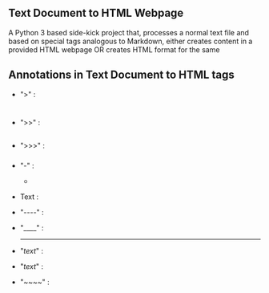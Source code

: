 ## Text Document to HTML Webpage

A Python 3 based side-kick project that, processes a normal text file and based on special tags analogous to Markdown,
either creates content in a provided HTML webpage OR creates HTML format for the same

## Annotations in Text Document to HTML tags

* ">"         : <h1> <h1>
* ">>"        : <h2> <h2>
* ">>>"       : <h3> <h3>

* "-"         : <ul> <li> </li> </ul>

* Text        : <p>

* "----"      : <br>

* "____"      : <hr>

* "_text_"    : <i> </i>

* "*text*"    : <b> </b>

* "~~~~"      : <div> </div>
